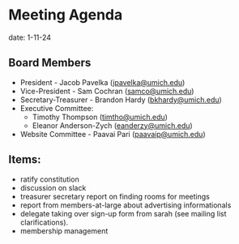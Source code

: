 # Meeting Agenda
date: 1-11-24
## Board Members
- President - Jacob Pavelka (jpavelka@umich.edu)
- Vice-President - Sam Cochran (samco@umich.edu)
- Secretary-Treasurer - Brandon Hardy (bkhardy@umich.edu)
- Executive Committee:
  - Timothy Thompson (timtho@umich.edu)
  - Eleanor Anderson-Zych (eanderzy@umich.edu)
- Website Committee - Paavai Pari (paavaip@umich.edu)
## Items:
- ratify constitution
- discussion on slack
- treasurer secretary report on finding rooms for meetings
- report from members-at-large about advertising informationals
- delegate taking over sign-up form from sarah (see mailing list clarifications).
- membership management